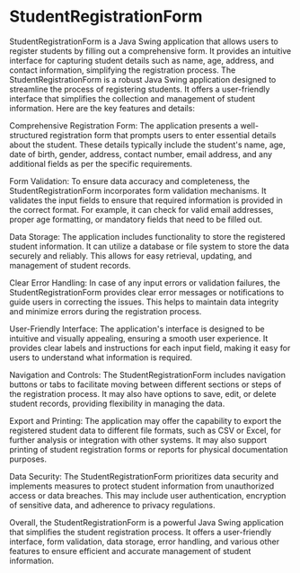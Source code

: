 # StudentRegistrationForm
 StudentRegistrationForm is a Java Swing application that allows users to register students by filling out a comprehensive form. It provides an intuitive interface for capturing student details such as name, age, address, and contact information, simplifying the registration process. 
The StudentRegistrationForm is a robust Java Swing application designed to streamline the process of registering students. It offers a user-friendly interface that simplifies the collection and management of student information. Here are the key features and details:

Comprehensive Registration Form: The application presents a well-structured registration form that prompts users to enter essential details about the student. These details typically include the student's name, age, date of birth, gender, address, contact number, email address, and any additional fields as per the specific requirements.

Form Validation: To ensure data accuracy and completeness, the StudentRegistrationForm incorporates form validation mechanisms. It validates the input fields to ensure that required information is provided in the correct format. For example, it can check for valid email addresses, proper age formatting, or mandatory fields that need to be filled out.

Data Storage: The application includes functionality to store the registered student information. It can utilize a database or file system to store the data securely and reliably. This allows for easy retrieval, updating, and management of student records.

Clear Error Handling: In case of any input errors or validation failures, the StudentRegistrationForm provides clear error messages or notifications to guide users in correcting the issues. This helps to maintain data integrity and minimize errors during the registration process.

User-Friendly Interface: The application's interface is designed to be intuitive and visually appealing, ensuring a smooth user experience. It provides clear labels and instructions for each input field, making it easy for users to understand what information is required.

Navigation and Controls: The StudentRegistrationForm includes navigation buttons or tabs to facilitate moving between different sections or steps of the registration process. It may also have options to save, edit, or delete student records, providing flexibility in managing the data.

Export and Printing: The application may offer the capability to export the registered student data to different file formats, such as CSV or Excel, for further analysis or integration with other systems. It may also support printing of student registration forms or reports for physical documentation purposes.

Data Security: The StudentRegistrationForm prioritizes data security and implements measures to protect student information from unauthorized access or data breaches. This may include user authentication, encryption of sensitive data, and adherence to privacy regulations.

Overall, the StudentRegistrationForm is a powerful Java Swing application that simplifies the student registration process. It offers a user-friendly interface, form validation, data storage, error handling, and various other features to ensure efficient and accurate management of student information.
